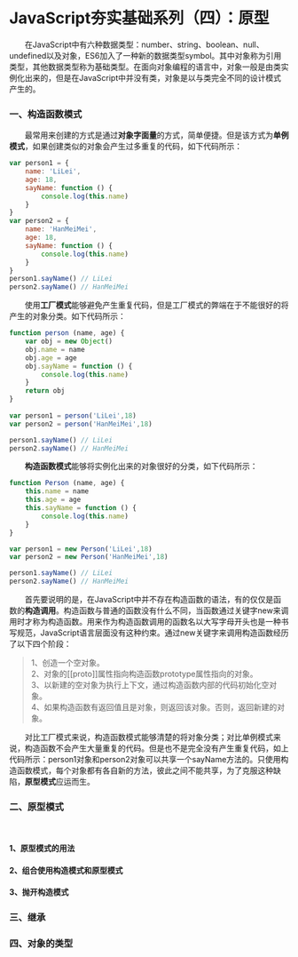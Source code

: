 # JavaScript夯实基础系列（四）：原型
&emsp;&emsp;在JavaScript中有六种数据类型：number、string、boolean、null、undefined以及对象，ES6加入了一种新的数据类型symbol。其中对象称为引用类型，其他数据类型称为基础类型。在面向对象编程的语言中，对象一般是由类实例化出来的，但是在JavaScript中并没有类，对象是以与类完全不同的设计模式产生的。<br/>
### 一、构造函数模式
&emsp;&emsp;最常用来创建的方式是通过**对象字面量**的方式，简单便捷。但是该方式为**单例模式**，如果创建类似的对象会产生过多重复的代码，如下代码所示：<br/>
```js
var person1 = {
    name: 'LiLei',
    age: 18,
    sayName: function () {
        console.log(this.name)
    }
}
var person2 = {
    name: 'HanMeiMei',
    age: 18,
    sayName: function () {
        console.log(this.name)
    }
}
person1.sayName() // LiLei
person2.sayName() // HanMeiMei
```
&emsp;&emsp;使用**工厂模式**能够避免产生重复代码，但是工厂模式的弊端在于不能很好的将产生的对象分类。如下代码所示：<br/>
```js
function person (name, age) {
    var obj = new Object()
    obj.name = name
    obj.age = age
    obj.sayName = function () {
        console.log(this.name)
    }
    return obj
}
        
var person1 = person('LiLei',18)
var person2 = person('HanMeiMei',18)

person1.sayName() // LiLei
person2.sayName() // HanMeiMei
```
&emsp;&emsp;**构造函数模式**能够将实例化出来的对象很好的分类，如下代码所示：<br/>
```js
function Person (name, age) {
    this.name = name
    this.age = age
    this.sayName = function () {
        console.log(this.name)
    }
}

var person1 = new Person('LiLei',18)
var person2 = new Person('HanMeiMei',18)

person1.sayName() // LiLei
person2.sayName() // HanMeiMei
```
&emsp;&emsp;首先要说明的是，在JavaScript中并不存在构造函数的语法，有的仅仅是函数的**构造调用**。构造函数与普通的函数没有什么不同，当函数通过关键字new来调用时才称为构造函数。用来作为构造函数调用的函数名以大写字母开头也是一种书写规范，JavaScript语言层面没有这种约束。通过new关键字来调用构造函数经历了以下四个阶段：<br>
> 1、创造一个空对象。  
> 2、对象的[[proto]]属性指向构造函数prototype属性指向的对象。  
> 3、以新建的空对象为执行上下文，通过构造函数内部的代码初始化空对象。  
> 4、如果构造函数有返回值且是对象，则返回该对象。否则，返回新建的对象。  

&emsp;&emsp;对比工厂模式来说，构造函数模式能够清楚的将对象分类；对比单例模式来说，构造函数不会产生大量重复的代码。但是也不是完全没有产生重复代码，如上代码所示：person1对象和person2对象可以共享一个sayName方法的。只使用构造函数模式，每个对象都有各自新的方法，彼此之间不能共享，为了克服这种缺陷，**原型模式**应运而生。
### 二、原型模式
&emsp;&emsp;
#### 1、原型模式的用法
#### 2、组合使用构造模式和原型模式
#### 3、抛开构造模式
### 三、继承
### 四、对象的类型